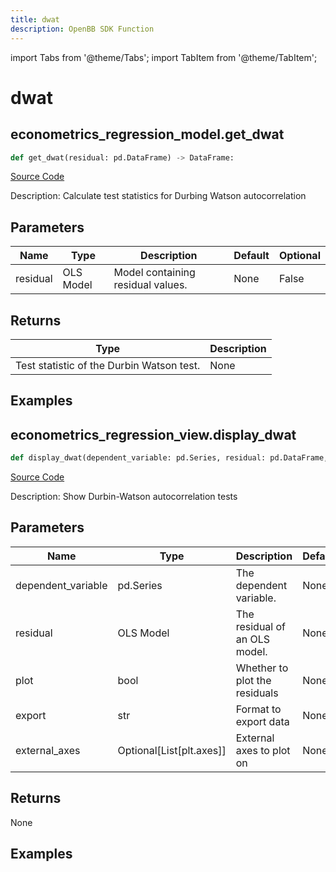 ```yaml
---
title: dwat
description: OpenBB SDK Function
---
```


import Tabs from '@theme/Tabs';
import TabItem from '@theme/TabItem';

# dwat

<Tabs>
<TabItem value="model" label="Model" default>

## econometrics_regression_model.get_dwat

```python title='openbb_terminal/econometrics/regression_model.py'
def get_dwat(residual: pd.DataFrame) -> DataFrame:
```
[Source Code](https://github.com/OpenBB-finance/OpenBBTerminal/tree/main/openbb_terminal/econometrics/regression_model.py#L474)

Description: Calculate test statistics for Durbing Watson autocorrelation

## Parameters

| Name | Type | Description | Default | Optional |
| ---- | ---- | ----------- | ------- | -------- |
| residual | OLS Model | Model containing residual values. | None | False |

## Returns

| Type | Description |
| ---- | ----------- |
| Test statistic of the Durbin Watson test. | None |

## Examples



</TabItem>
<TabItem value="view" label="View">

## econometrics_regression_view.display_dwat

```python title='openbb_terminal/econometrics/regression_view.py'
def display_dwat(dependent_variable: pd.Series, residual: pd.DataFrame, plot: bool, export: str, external_axes: Union[List[axes], NoneType]) -> None:
```
[Source Code](https://github.com/OpenBB-finance/OpenBBTerminal/tree/main/openbb_terminal/econometrics/regression_view.py#L85)

Description: Show Durbin-Watson autocorrelation tests

## Parameters

| Name | Type | Description | Default | Optional |
| ---- | ---- | ----------- | ------- | -------- |
| dependent_variable | pd.Series | The dependent variable. | None | False |
| residual | OLS Model | The residual of an OLS model. | None | False |
| plot | bool | Whether to plot the residuals | None | False |
| export | str | Format to export data | None | False |
| external_axes | Optional[List[plt.axes]] | External axes to plot on | None | False |

## Returns

None

## Examples



</TabItem>
</Tabs>